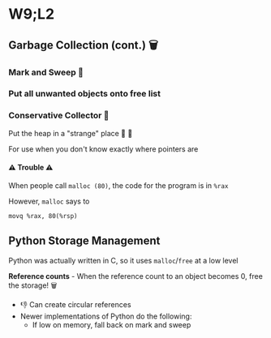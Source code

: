 # W9;L2

## Garbage Collection (cont.) 🗑 

### Mark and Sweep 🧹 

### Put all unwanted objects onto free list

### Conservative Collector 🐘 

Put the heap in a "strange" place 🔮 🧬 

For use when you don't know exactly where pointers are

#### ⚠️ Trouble ⚠️ 

When people call `malloc (80)`, the code for the program is in `%rax`

However, `malloc` says to

```assembly
movq %rax, 80(%rsp)
```

## Python Storage Management

Python was actually written in C, so it uses `malloc`/`free` at a low level

**Reference counts** - When the reference count to an object becomes 0, free the storage! 🗑 

- 👎 Can create circular references 
- Newer implementations of Python do the following:
  - If low on memory, fall back on mark and sweep